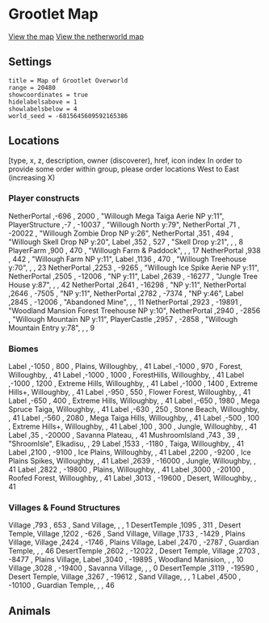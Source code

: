 # Grootlet Map #

[View the map][grootletmap]
[View the netherworld map][grootletnethermap]

## Settings ##

```
title = Map of Grootlet Overworld
range = 20480
showcoordinates = true
hidelabelsabove = 1
showlabelsbelow = 4
world_seed = -6815645609592165386
```

## Locations ##
[type, x, z, description, owner (discoverer), href, icon index
In order to provide some order within group, please order locations West to East (increasing X)

### Player constructs ###
NetherPortal    ,-696   , 2000      , "Willough Mega Taiga Aerie NP y:11",
PlayerStructure ,-7     , -10037    , "Willough North y:79",
NetherPortal    ,71     , -20022    , "Willough Zombie Drop NP y:26",
NetherPortal    ,351    , 494       , "Willough Skell Drop NP y:20",
Label           ,352    , 527       , "Skell Drop y:21", , , 8
PlayerFarm      ,900    , 470       , "Willough Farm & Paddock", , , 17
NetherPortal    ,938    , 442       , "Willough Farm NP y:11",
Label           ,1136   , 470       , "Willough Treehouse y:70", , , 23
NetherPortal    ,2253   , -9265     , "Willough Ice Spike Aerie NP y:11", 
NetherPortal    ,2505   , -12006    , "NP y:11",
Label           ,2639   , -16277    , "Jungle Tree House y:87", , , 42
NetherPortal    ,2641   , -16298    , "NP y:11",
NetherPortal    ,2646   , -7505     , "NP y:11",
NetherPortal    ,2782   , -7374     , "NP y:46",
Label           ,2845   , -12006    , "Abandoned Mine", , , 11
NetherPortal    ,2923   , -19891    , "Woodland Mansion Forest Treehouse NP y:10",
NetherPortal    ,2940   , -2856     , "Willough Mountain NP y:11",
PlayerCastle    ,2957   , -2858     , "Willough Mountain Entry y:78", , , 9



### Biomes ###
Label           ,-1050  , 800       , Plains, Willoughby, , 41
Label           ,-1000  , 970       , Forest, Willoughby, , 41
Label           ,-1000  , 1000      , ForestHills, Willoughby, , 41
Label           ,-1000  , 1200      , Extreme Hills, Willoughby, , 41
Label           ,-1000  , 1400      , Extreme Hills+, Willoughby, , 41
Label           ,-950   , 550       , Flower Forest, Willoughby, , 41
Label           ,-650   , 400       , Extreme Hills, Willoughby, , 41
Label           ,-650   , 1980      , Mega Spruce Taiga, Willoughby, , 41
Label           ,-630   , 250       , Stone Beach, Willoughby, , 41
Label           ,-560   , 2080      , Mega Taiga Hills, Willoughby, , 41
Label           ,-500   , 100       , Extreme Hills+, Willoughby, , 41
Label           ,100    , 300       , Jungle, Willoughby, , 41
Label           ,35     , -20000    , Savanna Plateau, , 41
MushroomIsland  ,743    , 39        , "ShroomIsle", Elkadisu, , 29
Label           ,1533   , -1180     , Taiga, Willoughby, , 41
Label           ,2100   , -9100     , Ice Plains, Willoughby, , 41
Label           ,2200   , -9200     , Ice Plains Spikes, Willoughby, , 41
Label           ,2639   , -16000    , Jungle, Willoughby, , 41
Label           ,2822   , -19800    , Plains, Willoughby, , 41
Label           ,3000   , -20100    , Roofed Forest, Willoughby, , 41
Label           ,3013   , -19600    , Desert, Willoughby, , 41


### Villages & Found Structures ###
Village         ,793    , 653       , Sand Village, , , 1
DesertTemple    ,1095   , 311       , Desert Temple,
Village         ,1202   , -626      , Sand Village,
Village         ,1733   , -1429     , Plains Village,
Village         ,2424   , -1746     , Plains Village,
Label           ,2470   , -2787     , Guardian Temple, , , 46
DesertTemple    ,2602   , -12022    , Desert Temple,
Village         ,2703   , -8477     , Plains Village,
Label           ,3040   , -19895    , Woodland Manision, , , 10
Village         ,3028   , -19400    , Savanna Village, , , 0
DesertTemple    ,3119   , -19590    , Desert Temple,
Village         ,3267   , -19612    , Sand Village, , , 1
Label           ,4500   , -10100    , Guardian Temple, , , 46

## Animals ###



[grootletmap]: <http://mlippert.github.io/MCWorldMaps/minecraft-map/index.html?src=https%3A%2F%2Fraw.githubusercontent.com%2Fmlippert%2FMCWorldMaps%2Fgh-pages%2Fworlds%2Fgrootlet%2Foverworld-locations.md&oceansrc=..%2Fworlds%2Fgrootlet%2Focean_mask.png> "Grootlet Minecraft Explorer's Map"
[grootletnethermap]: <http://mlippert.github.io/MCWorldMaps/minecraft-map/index.html?src=https%3A%2F%2Fraw.githubusercontent.com%2Fmlippert%2FMCWorldMaps%2Fgh-pages%2Fworlds%2Fgrootlet%2Fnetherworld-locations.md> "Groot Netherworld Minecraft Explorer's Map"
